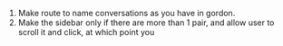 1. Make route to name conversations as you have in gordon.
2. Make the sidebar only if there are more than 1 pair, and allow user to scroll it and click, at which point you 